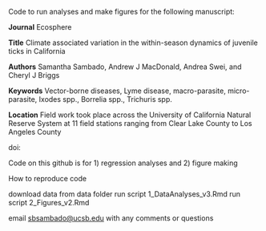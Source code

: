 Code to run analyses and make figures for the following manuscript:

**Journal** Ecosphere

**Title** Climate associated variation in the within-season dynamics of juvenile ticks in California

**Authors** Samantha Sambado, Andrew J MacDonald, Andrea Swei, and Cheryl J Briggs

**Keywords** Vector-borne diseases, Lyme disease, macro-parasite, micro-parasite, Ixodes spp., Borrelia spp., Trichuris spp.

**Location** Field work took place across the University of California Natural Reserve System at 11 field stations ranging from Clear Lake County to Los Angeles County

doi:

Code on this github is for 1) regression analyses and 2) figure making

How to reproduce code

download data from data folder
run script 1_DataAnalyses_v3.Rmd
run script 2_Figures_v2.Rmd

email sbsambado@ucsb.edu with any comments or questions
